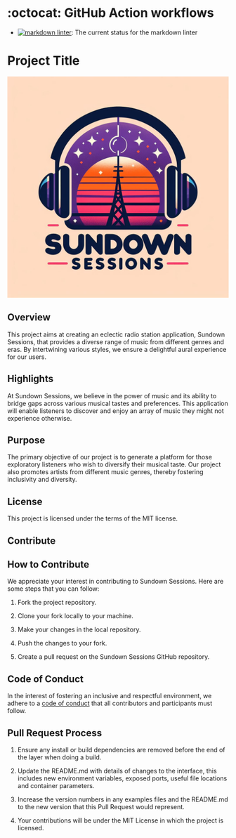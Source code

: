 # :octocat: GitHub Action workflows

- [![markdown linter](https://github.com/colin-gourlay/sundown-sessions/actions/workflows/lint-markdown.yml/badge.svg)](https://github.com/colin-gourlay/sundown-sessions/blob/main/.github/workflows/lint-markdown.yml):  The current status for the markdown linter



# Project Title

![Sundown Sessions Logo](src/static/images/sundown-sessions-logo.jpg)

## Overview

This project aims at creating an eclectic radio station application, Sundown Sessions, that provides a diverse range of music from different genres and eras. By intertwining various styles, we ensure a delightful aural experience for our users.

## Highlights

At Sundown Sessions, we believe in the power of music and its ability to bridge gaps across various musical tastes and preferences. This application will enable listeners to discover and enjoy an array of music they might not experience otherwise.

## Purpose

The primary objective of our project is to generate a platform for those exploratory listeners who wish to diversify their musical taste. Our project also promotes artists from different music genres, thereby fostering inclusivity and diversity.

## License

This project is licensed under the terms of the MIT license.

## Contribute

## How to Contribute

We appreciate your interest in contributing to Sundown Sessions. Here are some steps that you can follow:

1. Fork the project repository.

2. Clone your fork locally to your machine.

3. Make your changes in the local repository.

4. Push the changes to your fork.

5. Create a pull request on the Sundown Sessions GitHub repository.

## Code of Conduct

In the interest of fostering an inclusive and respectful environment, we adhere to a [code of conduct](CODE_OF_CONDUCT.md) that all contributors and participants must follow.

## Pull Request Process

1. Ensure any install or build dependencies are removed before the end of the layer when doing a build.

2. Update the README.md with details of changes to the interface, this includes new environment variables, exposed ports, useful file locations and container parameters.

3. Increase the version numbers in any examples files and the README.md to the new version that this Pull Request would represent. 

4. Your contributions will be under the MIT License in which the project is licensed.